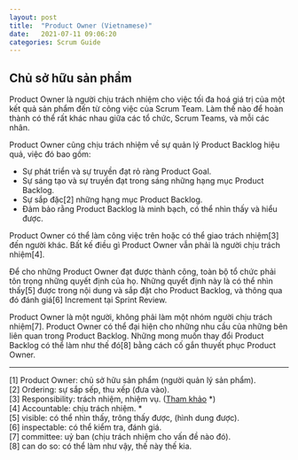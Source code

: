 ```yaml
---
layout: post
title:  "Product Owner (Vietnamese)"
date:   2021-07-11 09:06:20
categories: Scrum Guide
---
```


## Chủ sở hữu sản phẩm

Product Owner là người chịu trách nhiệm cho việc tối đa hoá giá trị của một kết quả sản phẩm đến từ công việc của Scrum Team.  Làm thế nào để hoàn thành có thể rất khác nhau giữa các tổ chức, Scrum Teams, và mỗi các nhân.

Product Owner cũng chịu trách nhiệm về sự quản lý Product Backlog hiệu quả, việc đó bao gồm:

- Sự phát triển và sự truyền đạt rỏ ràng Product Goal.
- Sự sáng tạo và sự truyền đạt trong sáng những hạng mục Product Backlog.
- Sự sắp đặc[2] những hạng mục Product Backlog.
- Đảm bảo rằng Product Backlog là minh bạch, có thể nhìn thấy và hiểu được.

Product Owner có thể làm công việc trên hoặc có thể giao trách nhiệm[3] đến người khác. Bất kế điều gì Product Owner vẫn phải là người chịu trách nhiệm[4].

Để cho những Product Owner đạt được thành công, toàn bộ tổ chức phải tôn trọng những quyết định của họ. Những quyết định này là có thể nhìn thấy[5] được trong nội dung và sắp đặt cho Product Backlog, và thông qua đó đánh giá[6] Increment tại Sprint Review.

Product Owner là một người, không phải làm một nhóm người chịu trách nhiệm[7]. Product Owner có thể đại hiện cho những nhu cầu của những bên liên quan trong Product Backlog. Những mong muốn thay đổi Product Backlog có thể làm như thế đó[8] bằng cách cố gắn thuyết phục Product Owner.

------

[1] Product Owner: chủ sở hữu sản phẩm (người quản lý sản phẩm). <br>[2] Ordering: sự sắp sếp, thu xếp (đưa vào).<br>[3] Responsibility: trách nhiệm, nhiệm vụ. ([Tham khảo](https://www.facebook.com/BEC.FTU2/posts/1567512396751635/) *)<br>[4] Accountable: chịu trách nhiệm. *<br>[5] visible: có thể nhìn thấy, trông thấy được, (hình dung được).<br>[6] inspectable: có thể kiểm tra, đánh giá.<br>[7] committee: uỷ ban (chịu trách nhiệm cho vấn đề nào đó). <br>[8] can do so: có thể làm như vậy, thế này thế kia.
